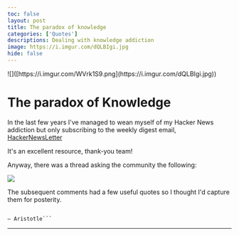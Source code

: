 ```yaml
---
toc: false
layout: post
title: The paradox of knowledge
categories: ['Quotes']
descriptions: Dealing with knowledge addiction
image: https://i.imgur.com/dQLBIgi.jpg
hide: false
---
```




<style> strong {background-color: yellow; font-weight:normal} .post-content #header-image img {width:40%}</style>
<div id="header-image">
![]([https://i.imgur.com/WVrk1S9.png](https://i.imgur.com/dQLBIgi.jpg))
</div>

# The paradox of Knowledge

In the last few years I've managed to wean myself of my Hacker News addiction but only subscribing to the weekly digest email, [HackerNewsLetter](https://hackernewsletter.com/?ref=find-your-newsletter)

It's an excellent resource, thank-you team!

Anyway, there was a thread asking the community the following:

![](https://i.imgur.com/8aOItMb.png)

The subsequent comments had a few useful quotes so I thought I'd capture them for posterity.

> ```The purpose of knowledge is action, not knowledge.
    ― Aristotle```

---
